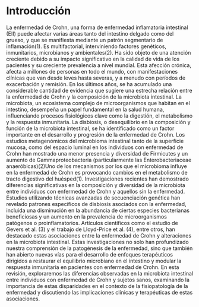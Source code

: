 # Introducción

La enfermedad de Crohn, una forma de enfermedad inflamatoria intestinal (EII) puede afectar varias áreas tanto del intestino delgado como del grueso, y que se manifiesta mediante un patrón segmentario de inflamación(1). Es multifactorial, interviniendo factores genéticos, inmunitarios, microbianos y ambientales(2). Ha sido objeto de una atención creciente debido a su impacto significativo en la calidad de vida de los pacientes y su creciente prevalencia a nivel mundial. Esta afección crónica, afecta a millones de personas en todo el mundo, con manifestaciones clínicas que van desde leves hasta severas, y a menudo con períodos de exacerbación y remisión.
En los últimos años, se ha acumulado una considerable cantidad de evidencia que sugiere una estrecha relación entre la enfermedad de Crohn y la composición de la microbiota intestinal. La microbiota, un ecosistema complejo de microorganismos que habitan en el intestino, desempeña un papel fundamental en la salud humana, influenciando procesos fisiológicos clave como la digestión, el metabolismo y la respuesta inmunitaria. La disbiosis, o desequilibrio en la composición y función de la microbiota intestinal, se ha identificado como un factor importante en el desarrollo y progresión de la enfermedad de Crohn. Los estudios metagenómicos del microbioma intestinal tanto de la superficie mucosa, como del espacio luminal en los individuos con enfermedad de Crohn han mostrado una menor presencia y diversidad de Firmicutes y un aumento de Gammaproteobacteria (particularmente las Enterobacteriaceae anaeróbicas)(2)Uno de los mecanismos por los que el microbioma influye en la enfermedad de Crohn es provocando cambios en el metabolismo de tracto digestivo del huésped(1).
Investigaciones recientes han demostrado diferencias significativas en la composición y diversidad de la microbiota entre individuos con enfermedad de Crohn y aquellos sin la enfermedad. Estudios utilizando técnicas avanzadas de secuenciación genética han revelado patrones específicos de disbiosis asociados con la enfermedad, incluida una disminución en la abundancia de ciertas especies bacterianas beneficiosas y un aumento en la prevalencia de microorganismos patógenos o proinflamatorios.
Artículos científicos como el estudio de Gevers et al. (3) y el trabajo de Lloyd-Price et al. (4), entre otros, han destacado estas asociaciones entre la enfermedad de Crohn y alteraciones en la microbiota intestinal. Estas investigaciones no solo han profundizado nuestra comprensión de la patogénesis de la enfermedad, sino que también han abierto nuevas vías para el desarrollo de enfoques terapéuticos dirigidos a restaurar el equilibrio microbiano en el intestino y modular la respuesta inmunitaria en pacientes con enfermedad de Crohn.
En esta revisión, exploraremos las diferencias observadas en la microbiota intestinal entre individuos con enfermedad de Crohn y sujetos sanos, examinando la importancia de estas disparidades en el contexto de la fisiopatología de la enfermedad y discutiendo las implicaciones clínicas y terapéuticas de estas asociaciones.
